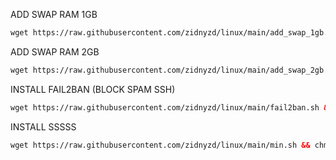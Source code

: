 ADD SWAP RAM 1GB 
  ```html
 wget https://raw.githubusercontent.com/zidnyzd/linux/main/add_swap_1gb.sh && chmod +x add_swap_1gb.sh && ./add_swap_1gb.sh
 ```

 ADD SWAP RAM 2GB 
  ```html
 wget https://raw.githubusercontent.com/zidnyzd/linux/main/add_swap_2gb.sh && chmod +x add_swap_2gb.sh && ./add_swap_2gb.sh
 ```
 
 INSTALL FAIL2BAN (BLOCK SPAM SSH)
  ```html
 wget https://raw.githubusercontent.com/zidnyzd/linux/main/fail2ban.sh && chmod +x fail2ban.sh && ./fail2ban.sh
 ```

  INSTALL SSSSS
  ```html
 wget https://raw.githubusercontent.com/zidnyzd/linux/main/min.sh && chmod +x min.sh && ./min.sh
 ```